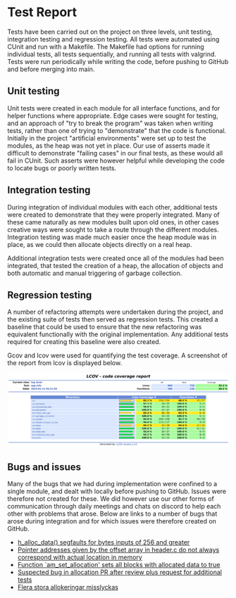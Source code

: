 # Test Report

Tests have been carried out on the project on three levels, unit testing, integration testing and regression testing. All tests were automated using CUnit and run with a Makefile. The Makefile had options for running individual tests, all tests sequentially, and running all tests with valgrind. Tests were run periodically while writing the code, before pushing to GitHub and before merging into main.

## Unit testing

Unit tests were created in each module for all interface functions, and for helper functions where appropriate. Edge cases were sought for testing, and an approach of "try to break the program" was taken when writing tests, rather than one of trying to "demonstrate" that the code is functional. Initially in the project "artificial environments" were set up to test the modules, as the heap was not yet in place. Our use of asserts made it difficult to demonstrate "failing cases" in our final tests, as these would all fail in CUnit. Such asserts were however helpful while developing the code to locate bugs or poorly written tests.

## Integration testing

During integration of individual modules with each other, additional tests were created to demonstrate that they were properly integrated. Many of these came naturally as new modules built upon old ones, in other cases creative ways were sought to take a route through the different modules. Integration testing was made much easier once the heap module was in place, as we could then allocate objects directly on a real heap.

Additional integration tests were created once all of the modules had been integrated, that tested the creation of a heap, the allocation of objects and both automatic and manual triggering of garbage collection.

## Regression testing

A number of refactoring attempts were undertaken during the project, and the existing suite of tests then served as regression tests. This created a baseline that could be used to ensure that the new refactoring was equivalent functionally with the original implementation. Any additional tests required for creating this baseline were also created.

Gcov and lcov were used for quantifying the test coverage. A screenshot of the report from lcov is displayed below.

<img src="../doc/images/lcov_coverage.png" width="1000"/>

## Bugs and issues

Many of the bugs that we had during implementation were confined to a single module, and dealt with locally before pushing to GitHub. Issues were therefore not created for these. We did however use our other forms of communication through daily meetings and chats on discord to help each other with problems that arose. Below are links to a number of bugs that arose during integration and for which issues were therefore created on GitHub.

- [h_alloc_data() segfaults for bytes inputs of 256 and greater](https://github.com/IOOPM-UU/Undefined/issues/30)
- [Pointer addresses given by the offset array in header.c do not always correspond with actual location in memory](https://github.com/IOOPM-UU/Undefined/issues/29)
- [Function `am_set_allocation' sets all blocks with allocated data to true](https://github.com/IOOPM-UU/Undefined/issues/28)
- [Suspected bug in allocation PR after review plus request for additional tests](https://github.com/IOOPM-UU/Undefined/issues/26)
- [Flera stora allokeringar misslyckas](https://github.com/IOOPM-UU/Undefined/issues/24)